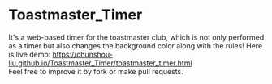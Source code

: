 # Toastmaster_Timer
It's a web-based timer for the toastmaster club, which is not only performed as a timer but also changes the background color along with the rules! Here is live demo: https://chunshou-liu.github.io/Toastmaster_Timer/toastmaster_timer.html </br>
Feel free to improve it by fork or make pull requests.
